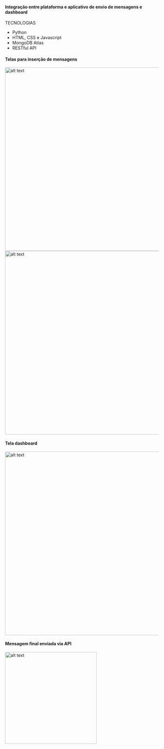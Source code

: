 <h4>Integração entre plataforma e aplicativo de envio de mensagens e dashboard</h4>

TECNOLOGIAS

* Python
* HTML, CSS e Javascript
* MongoDB Atlas
* RESTful API

<h4>Telas para inserção de mensagens</h4>

<img src="https://github.com/BSFernando/projetos/blob/main/imgs/mensagens/tela_envio_mensagens.jpg" alt="alt text" width="600px">

<img src="https://github.com/BSFernando/projetos/blob/main/imgs/mensagens/tela_mensagem_unica.jpg" alt="alt text" width="600px">

<h4>Tela dashboard</h4>

<img src="https://github.com/BSFernando/projetos/blob/main/imgs/mensagens/tela_dashboard.jpg" alt="alt text" width="600px">


<h4>Mensagem final enviada via API</h4>

<img src="https://github.com/BSFernando/projetos/blob/main/imgs/mensagens/mensagem.jpg" alt="alt text" width="300px">
